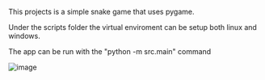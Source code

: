 This projects is a simple snake game that uses pygame.

Under the scripts folder the virtual enviroment can be setup both linux and windows.

The app can be run with the "python -m src.main" command

![image](https://github.com/user-attachments/assets/aff78c50-f3a3-4536-921f-95e6267d0a0f)
